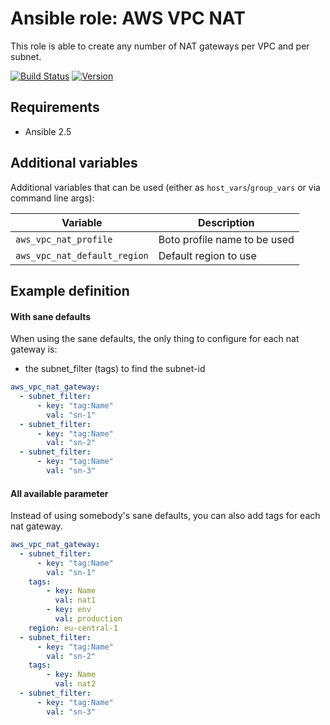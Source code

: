 # Ansible role: AWS VPC NAT

This role is able to create any number of NAT gateways per VPC and per subnet.

[![Build Status](https://travis-ci.org/Flaconi/ansible-role-aws-vpc-nat.svg?branch=master)](https://travis-ci.org/Flaconi/ansible-role-aws-vpc-nat)
[![Version](https://img.shields.io/github/tag/Flaconi/ansible-role-aws-vpc-nat.svg)](https://github.com/Flaconi/ansible-role-aws-vpc-nat/tags)
<!-- [![Ansible Galaxy](https://img.shields.io/ansible/role/d/25920.svg)](https://galaxy.ansible.com/Flaconi/aws-vpc-nat/) -->

## Requirements

* Ansible 2.5

## Additional variables

Additional variables that can be used (either as `host_vars`/`group_vars` or via command line args):

| Variable                     | Description                  |
|------------------------------|------------------------------|
| `aws_vpc_nat_profile`        | Boto profile name to be used |
| `aws_vpc_nat_default_region` | Default region to use        |

## Example definition

#### With sane defaults
When using the sane defaults, the only thing to configure for each nat gateway is:

* the subnet_filter (tags) to find the subnet-id

```yml
aws_vpc_nat_gateway:
  - subnet_filter:
      - key: "tag:Name"
        val: "sn-1"
  - subnet_filter:
      - key: "tag:Name"
        val: "sn-2"
  - subnet_filter:
      - key: "tag:Name"
        val: "sn-3"
```

#### All available parameter
Instead of using somebody's sane defaults, you can also add tags for each nat gateway.

```yml
aws_vpc_nat_gateway:
  - subnet_filter:
      - key: "tag:Name"
        val: "sn-1"
    tags:
        - key: Name
          val: nat1
        - key: env
          val: production
    region: eu-central-1
  - subnet_filter:
      - key: "tag:Name"
        val: "sn-2"
    tags:
        - key: Name
          val: nat2
  - subnet_filter:
      - key: "tag:Name"
        val: "sn-3"
```
